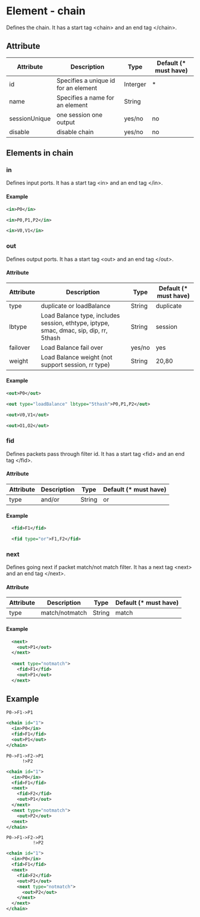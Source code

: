 # Element - chain
Defines the chain. 
It has a start tag &lt;chain&gt; and an end tag &lt;/chain&gt;.

## Attribute
| Attribute | Description | Type | Default \(\* must have\) |
|---|---|---|---|
| id | Specifies a unique id for an element | Interger | \* |
| name | Specifies a name for an element | String | |
| sessionUnique | one session one output | yes/no | no |
| disable | disable chain  | yes/no | no |

## Elements in chain
### in
Defines input ports. It has a start tag &lt;in&gt; and an end tag &lt;/in&gt;.

#### Example
```xml
<in>P0</in>

<in>P0,P1,P2</in>

<in>V0,V1</in>
```
### out
Defines output ports. It has a start tag &lt;out&gt; and an end tag &lt;/out&gt;.

#### Attribute
| Attribute | Description | Type | Default \(\* must have\) |
|---|---|---|---|
| type | duplicate or loadBalance | String | duplicate |
| lbtype | Load Balance type, includes session, ethtype, iptype, smac, dmac, sip, dip, rr, 5thash | String | session |
| failover | Load Balance fail over | yes/no | yes |
| weight | Load Balance weight \(not support session\, rr type\) | String | 20,80 |


#### Example
```xml
<out>P0</out>

<out type="loadBalance" lbtype="5thash">P0,P1,P2</out>

<out>V0,V1</out>

<out>O1,O2</out>
```

### fid
Defines packets pass through filter id. It has a start tag &lt;fid&gt; and an end tag &lt;/fid&gt;.
#### Attribute
| Attribute | Description | Type | Default \(\* must have\) |
|---|---|---|---|
| type | and/or | String | or |

#### Example
```xml
  <fid>F1</fid>

  <fid type="or">F1,F2</fid>
```
### next
Defines going next if packet match/not match filter. It has a next tag &lt;next&gt; and an end tag &lt;/next&gt;.

#### Attribute
| Attribute | Description | Type | Default \(\* must have\) |
|---|---|---|---|
| type | match/notmatch | String | match |

#### Example
```xml
  <next>
    <out>P1</out>
  </next>
 
  <next type="notmatch">
    <fid>F1</fid>
    <out>P1</out>
  </next>
```

## Example
```
P0->F1->P1        
```
```xml
<chain id="1">
  <in>P0</in>
  <fid>F1</fid>
  <out>P1</out>
</chain>
```

```
P0->F1->F2->P1
      !>P2
```
```xml
<chain id="1">
  <in>P0</in>
  <fid>F1</fid>
  <next>
    <fid>F2</fid>
    <out>P1</out> 
  </next>
  <next type="notmatch">
    <out>P2</out>
  <next>
</chain>
```

```
P0->F1->F2->P1
          !>P2
```
```xml
<chain id="1">
  <in>P0</in>
  <fid>F1</fid>
  <next>
    <fid>F2</fid>
    <out>P1</out>
    <next type="notmatch">
      <out>P2</out>
    </next>
  </next>
</chain>
```


